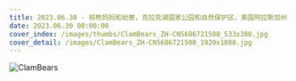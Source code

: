 ```yaml
---
title: 2023.06.30 - 棕熊妈妈和幼崽，克拉克湖国家公园和自然保护区，美国阿拉斯加州 (© Carlos Carreno/Getty Images)
date: 2023.06.30 00:00:00
cover_index: /images/thumbs/ClamBears_ZH-CN5686721500_533x300.jpg
cover_detail: /images/ClamBears_ZH-CN5686721500_1920x1080.jpg
---
```


![ClamBears](/images/ClamBears_ZH-CN5686721500_1920x1080.jpg)
